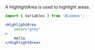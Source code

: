 
A HighlightArea is used to highlight areas.

```jsx
import { Variables } from '@Common';

<HighlightArea 
    color="grey" 
>
    Hello
</HighlightArea>
```
